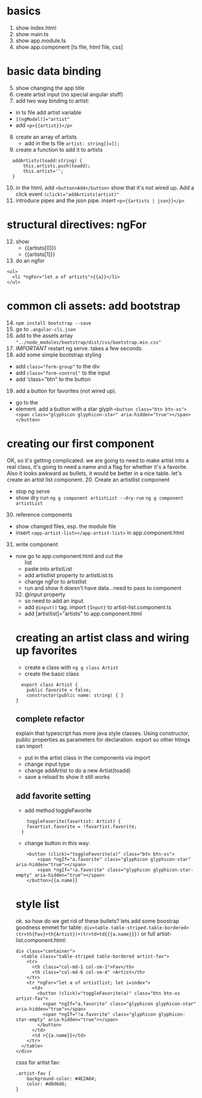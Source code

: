 # basics
1. show index.html
2. show main.ts
3. show app.module.ts
4. show app.component [ts file, html file, css]
# basic data binding
5. show changing the app title
6. create artist input (no special angular stuff)
7. add two way binding to artist:
  - in ts file add artist variable
  - `[(ngModel)]="artist"`
  - add `<p>{{artist}}</p>`
8. create an array of artists
   - add in the ts file `artist: string[]=[];`
9. create a function to add it to artists
````
  addArtists(toadd:string) {
      this.artists.push(toadd);
      this.artist='';
  }
````
10. in the html, add `<button>Add</button>`  show that it's not wired up.   Add a click event `(click)="addArtists(artist)"`
11. introduce pipes and the json pipe.  insert `<p>{{artists | json}}</p>`
# structural directives: ngFor
12. show <ul><li>{{artists[0]}}</li><li>{{artists[1]}}</li></ul>
13. do an ngfor
````
<ul>
  <li *ngFor="let a of artists">{{a}}</li>
</ul>
````
# common cli assets:  add bootstrap
14.  `npm install bootstrap --save`
15.  go to `.angular-cli.json`
16.  add to the assets array `"../node_modules/bootstrap/dist/css/bootstrap.min.css"`
17. *IMPORTANT* restart ng serve.  takes a few seconds.
18. add some simple bootstrap styling
- add `class="form-group"` to the div
- add `class="form-control"` to the input
- add 'class="btn" to the button
19. add a button for favorites (not wired up).
- go to the <li> element.  add a button with a star glyph
`<button class="btn btn-xs"><span class="glyphicon glyphicon-star" aria-hidden="true"></span></button>`
# creating our first component
OK, so it's getting complicated.  we are going to need to make artist into a real class, it's going to need a name and a flag for whether it's a favorite.  Also it looks awkward as bullets, it would be better in a nice table.  let's create an artist list component.
20.  Create an artistlist component
- stop ng serve
- show dry run
`ng g component artistList --dry-run`
`ng g component artistList`
30. reference components
- show changed files, esp. the module file
- insert `<app-artist-list></app-artist-list>` in app.component.html
31. write component
- now go to app.component.html and cut the <ul> list
- paste into artistList
- add artistlist property to artistList.ts 
- change ngFor to artistlist
- run and show it doesn't have data...need to pass to component
32. @input property
- so need to add an input
- add `@input()` tag.  import `{Input}` to artist-list.component.ts
- add [artistlist]="artists" to app.component.html
# creating an artist class and wiring up favorites
- create a class with `ng g class Artist`
- create the basic class
````
  export class Artist {
    public favorite = false;
    constructor(public name: string) { }
}
````
## complete refactor
explain that typescript has more java style classes. Using constructor, public properties as parameters for declaration.  export so other htings can import
- put in the artist class in the components via import
- change input type
- change addArtist to do a new Artist(toadd)
- save a reload to show it still works
## add favorite setting
- add method toggleFavorite
````
    toggleFavorite(favartist: Artist) {
    favartist.favorite = !favartist.favorite;
  }
````
- change button in this way:

````
    <button (click)="toggleFavorite(a)" class="btn btn-xs">
        <span *ngIf="a.favorite" class="glyphicon glyphicon-star" aria-hidden="true"></span>
        <span *ngIf="!a.favorite" class="glyphicon glyphicon-star-empty" aria-hidden="true"></span>
    </button>{{a.name}}
````
# style list
ok.  so how do we get rid of these bullets? lets add some boostrap goodness
emmet for table: `div>table.table-striped.table-bordered>(tr>th{Fav}+th{Artist})+(tr>td+td{{{a.name}}})` or full artist-list.component.html:
````
div class="container">
  <table class="table-striped table-bordered artist-fav">
    <tr>
      <th class="col-md-1 col-sm-1">Fav</th>
      <th class="col-md-6 col-sm-4" >Artist</th>
    </tr>
    <tr *ngFor="let a of artistlist; let i=index">
      <td>
        <button (click)="toggleFavorite(a)" class="btn btn-xs artist-fav">
          <span *ngIf="a.favorite" class="glyphicon glyphicon-star" aria-hidden="true"></span>
          <span *ngIf="!a.favorite" class="glyphicon glyphicon-star-empty" aria-hidden="true"></span>
        </button>
      </td>
      <td >{{a.name}}</td>
    </tr>
  </table>
</div>
````
csss for artist fav:
````
.artist-fav {
    background-color: #4E2A84;
    color: #d8d6d6;
}



